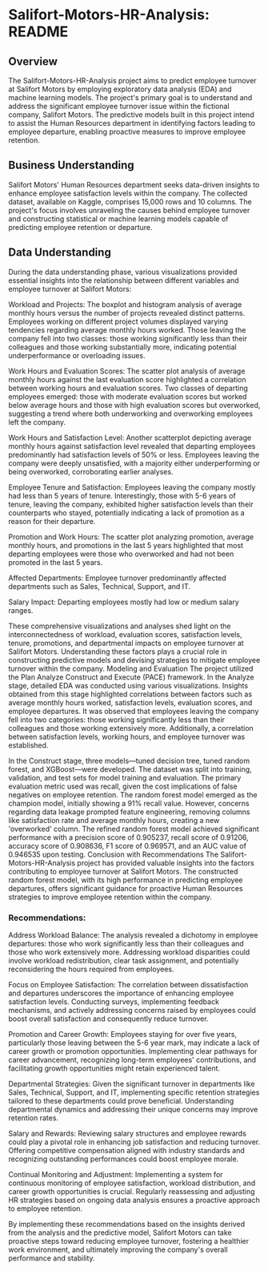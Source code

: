 # Salifort-Motors-HR-Analysis: README
## Overview

The Salifort-Motors-HR-Analysis project aims to predict employee turnover at Salifort Motors by employing exploratory data analysis (EDA) and machine learning models. The project's primary goal is to understand and address the significant employee turnover issue within the fictional company, Salifort Motors. The predictive models built in this project intend to assist the Human Resources department in identifying factors leading to employee departure, enabling proactive measures to improve employee retention.

## Business Understanding

Salifort Motors' Human Resources department seeks data-driven insights to enhance employee satisfaction levels within the company. The collected dataset, available on Kaggle, comprises 15,000 rows and 10 columns. The project's focus involves unraveling the causes behind employee turnover and constructing statistical or machine learning models capable of predicting employee retention or departure.

## Data Understanding

During the data understanding phase, various visualizations provided essential insights into the relationship between different variables and employee turnover at Salifort Motors:

Workload and Projects: The boxplot and histogram analysis of average monthly hours versus the number of projects revealed distinct patterns. Employees working on different project volumes displayed varying tendencies regarding average monthly hours worked. Those leaving the company fell into two classes: those working significantly less than their colleagues and those working substantially more, indicating potential underperformance or overloading issues.

Work Hours and Evaluation Scores: The scatter plot analysis of average monthly hours against the last evaluation score highlighted a correlation between working hours and evaluation scores. Two classes of departing employees emerged: those with moderate evaluation scores but worked below average hours and those with high evaluation scores but overworked, suggesting a trend where both underworking and overworking employees left the company.

Work Hours and Satisfaction Level: Another scatterplot depicting average monthly hours against satisfaction level revealed that departing employees predominantly had satisfaction levels of 50% or less. Employees leaving the company were deeply unsatisfied, with a majority either underperforming or being overworked, corroborating earlier analyses.

Employee Tenure and Satisfaction: Employees leaving the company mostly had less than 5 years of tenure. Interestingly, those with 5-6 years of tenure, leaving the company, exhibited higher satisfaction levels than their counterparts who stayed, potentially indicating a lack of promotion as a reason for their departure.

Promotion and Work Hours: The scatter plot analyzing promotion, average monthly hours, and promotions in the last 5 years highlighted that most departing employees were those who overworked and had not been promoted in the last 5 years.

Affected Departments: Employee turnover predominantly affected departments such as Sales, Technical, Support, and IT.

Salary Impact: Departing employees mostly had low or medium salary ranges.

These comprehensive visualizations and analyses shed light on the interconnectedness of workload, evaluation scores, satisfaction levels, tenure, promotions, and departmental impacts on employee turnover at Salifort Motors. Understanding these factors plays a crucial role in constructing predictive models and devising strategies to mitigate employee turnover within the company.
Modeling and Evaluation
The project utilized the Plan Analyze Construct and Execute (PACE) framework. In the Analyze stage, detailed EDA was conducted using various visualizations. Insights obtained from this stage highlighted correlations between factors such as average monthly hours worked, satisfaction levels, evaluation scores, and employee departures. It was observed that employees leaving the company fell into two categories: those working significantly less than their colleagues and those working extensively more. Additionally, a correlation between satisfaction levels, working hours, and employee turnover was established.

In the Construct stage, three models—tuned decision tree, tuned random forest, and XGBoost—were developed. The dataset was split into training, validation, and test sets for model training and evaluation. The primary evaluation metric used was recall, given the cost implications of false negatives on employee retention. The random forest model emerged as the champion model, initially showing a 91% recall value. However, concerns regarding data leakage prompted feature engineering, removing columns like satisfaction rate and average monthly hours, creating a new 'overworked' column. The refined random forest model achieved significant performance with a precision score of 0.905237, recall score of 0.91206, accuracy score of 0.908636, F1 score of 0.969571, and an AUC value of 0.946535 upon testing.
Conclusion with Recommendations
The Salifort-Motors-HR-Analysis project has provided valuable insights into the factors contributing to employee turnover at Salifort Motors. The constructed random forest model, with its high performance in predicting employee departures, offers significant guidance for proactive Human Resources strategies to improve employee retention within the company.

### Recommendations:

Address Workload Balance: The analysis revealed a dichotomy in employee departures: those who work significantly less than their colleagues and those who work extensively more. Addressing workload disparities could involve workload redistribution, clear task assignment, and potentially reconsidering the hours required from employees.

Focus on Employee Satisfaction: The correlation between dissatisfaction and departures underscores the importance of enhancing employee satisfaction levels. Conducting surveys, implementing feedback mechanisms, and actively addressing concerns raised by employees could boost overall satisfaction and consequently reduce turnover.

Promotion and Career Growth: Employees staying for over five years, particularly those leaving between the 5-6 year mark, may indicate a lack of career growth or promotion opportunities. Implementing clear pathways for career advancement, recognizing long-term employees' contributions, and facilitating growth opportunities might retain experienced talent.

Departmental Strategies: Given the significant turnover in departments like Sales, Technical, Support, and IT, implementing specific retention strategies tailored to these departments could prove beneficial. Understanding departmental dynamics and addressing their unique concerns may improve retention rates.

Salary and Rewards: Reviewing salary structures and employee rewards could play a pivotal role in enhancing job satisfaction and reducing turnover. Offering competitive compensation aligned with industry standards and recognizing outstanding performances could boost employee morale.

Continual Monitoring and Adjustment: Implementing a system for continuous monitoring of employee satisfaction, workload distribution, and career growth opportunities is crucial. Regularly reassessing and adjusting HR strategies based on ongoing data analysis ensures a proactive approach to employee retention.

By implementing these recommendations based on the insights derived from the analysis and the predictive model, Salifort Motors can take proactive steps toward reducing employee turnover, fostering a healthier work environment, and ultimately improving the company's overall performance and stability.




